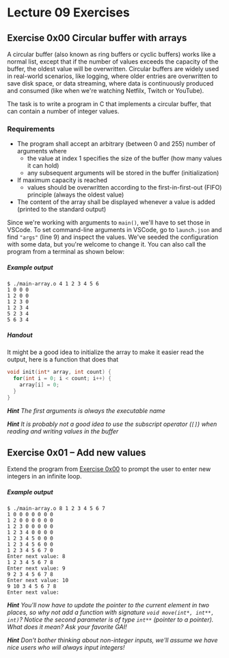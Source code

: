 # Lecture 09 Exercises

## Exercise 0x00 Circular buffer with arrays
A circular buffer (also known as ring buffers or cyclic buffers) works like a normal list, except that if the number of values exceeds the capacity of the buffer, the oldest value will be overwritten. Circular buffers are widely used in real-world scenarios, like logging, where older entries are overwritten to save disk space, or data streaming, where data is continuously produced and consumed (like when we're watching Netfilx, Twitch or YouTube). 

The task is to write a program in C that implements a circular buffer, that can contain a number of integer values.

### Requirements
- The program shall accept an arbitrary (between 0 and 255) number of arguments where
  - the value at index 1 specifies the size of the buffer (how many values it can hold)
  - any subsequent arguments will be stored in the buffer (initialization)
- If maximum capacity is reached
  - values should be overwritten according to the first-in-first-out (FIFO) principle (always the oldest value)
- The content of the array shall be displayed whenever a value is added (printed to the standard output)

Since we're working with arguments to `main()`, we'll have to set those in VSCode. To set command-line arguments in VSCode, go to `launch.json` and find `"args"` (line 9) and inspect the values. We've seeded the configuration with some data, but you're welcome to change it. You can also call the program from a terminal as shown below:

##### Example output
```
$ ./main-array.o 4 1 2 3 4 5 6
1 0 0 0
1 2 0 0
1 2 3 0
1 2 3 4
5 2 3 4
5 6 3 4
```

##### Handout
It might be a good idea to initialize the array to make it easier read the output, here is a function that does that
```c
void init(int* array, int count) {
  for(int i = 0; i < count; i++) {
    array[i] = 0;
  }
}
```

_**Hint** The first arguments is always the executable name_

_**Hint** It is probably not a good idea to use the subscript operator (`[]`) when reading and writing values in the buffer_

## Exercise 0x01 – Add new values
Extend the program from [Exercise 0x00](#exercise-0x00-circular-buffer-with-arrays) to prompt the user to enter new integers in an infinite loop.

##### Example output
```
$ ./main-array.o 8 1 2 3 4 5 6 7     
1 0 0 0 0 0 0 0 
1 2 0 0 0 0 0 0 
1 2 3 0 0 0 0 0 
1 2 3 4 0 0 0 0 
1 2 3 4 5 0 0 0 
1 2 3 4 5 6 0 0 
1 2 3 4 5 6 7 0 
Enter next value: 8
1 2 3 4 5 6 7 8 
Enter next value: 9
9 2 3 4 5 6 7 8 
Enter next value: 10
9 10 3 4 5 6 7 8 
Enter next value: 
```

_**Hint** You'll now have to update the pointer to the current element in two places, so why not add a function with signature `void move(int*, int**, int)`? Notice the second parameter is of type `int**` (pointer to a pointer). What does it mean? Ask your favorite GAI!_

_**Hint** Don't bother thinking about non-integer inputs, we'll assume we have nice users who will always input integers!_